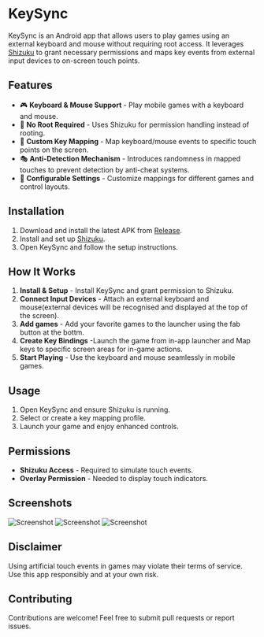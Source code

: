 # KeySync

KeySync is an Android app that allows users to play games using an external keyboard and mouse without requiring root access. It leverages [Shizuku](https://github.com/RikkaApps/Shizuku) to grant necessary permissions and maps key events from external input devices to on-screen touch points.

## Features

- 🎮 **Keyboard & Mouse Support** - Play mobile games with a keyboard and mouse.
- 🔄 **No Root Required** - Uses Shizuku for permission handling instead of rooting.
- 🎯 **Custom Key Mapping** - Map keyboard/mouse events to specific touch points on the screen.
- 🎭 **Anti-Detection Mechanism** - Introduces randomness in mapped touches to prevent detection by anti-cheat systems.
- 🔧 **Configurable Settings** - Customize mappings for different games and control layouts.

## Installation

1. Download and install the latest APK from [Release](https://github.com/aka-munan/keysync/tree/4a4e5d8474d2ba3e0634446f259fe4a4905274d0/app/release).
2. Install and set up [Shizuku](https://shizuku.rikka.app/download/).
3. Open KeySync and follow the setup instructions.

## How It Works

1. **Install & Setup** - Install KeySync and grant permission to Shizuku.
2. **Connect Input Devices** - Attach an external keyboard and mouse(external devices will be recognised and displayed at the top of the screen).
3. **Add games** - Add your favorite games to the launcher using the fab button at the bottm.
3. **Create Key Bindings** -Launch the game from in-app launcher and Map keys to specific screen areas for in-game actions.
4. **Start Playing** - Use the keyboard and mouse seamlessly in mobile games.

## Usage

1. Open KeySync and ensure Shizuku is running.
2. Select or create a key mapping profile.
3. Launch your game and enjoy enhanced controls.

## Permissions

- **Shizuku Access** - Required to simulate touch events.
- **Overlay Permission** - Needed to display touch indicators.
 
## Screenshots

![Screenshot](https://github.com/user-attachments/assets/2f2c6c94-8c08-4aef-8808-fe35b515743b)
![Screenshot](https://github.com/user-attachments/assets/9b316f00-d2ae-45ec-bed1-3c75b507149c)
![Screenshot](https://github.com/user-attachments/assets/b20e5014-cb2b-4472-82f6-43af84f2310c)


## Disclaimer

Using artificial touch events in games may violate their terms of service. Use this app responsibly and at your own risk.

## Contributing

Contributions are welcome! Feel free to submit pull requests or report issues.
